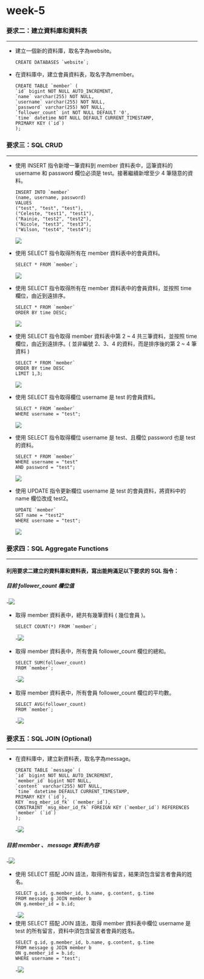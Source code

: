 # week-5

### 要求二：建立資料庫和資料表
---

* 建立一個新的資料庫，取名字為website。<br>
  ``` mysql
  CREATE DATABASES `website`;
  ```
* 在資料庫中，建立會員資料表，取名字為member。<br>
  ``` mysql
  CREATE TABLE `member` (
  `id` bigint NOT NULL AUTO_INCREMENT,
  `name` varchar(255) NOT NULL,
  `username` varchar(255) NOT NULL,
  `password` varchar(255) NOT NULL,
  `follower_count` int NOT NULL DEFAULT '0',
  `time` datetime NOT NULL DEFAULT CURRENT_TIMESTAMP,
  PRIMARY KEY (`id`)
  );
  ```



### 要求三：SQL CRUD
---

* 使用 INSERT 指令新增一筆資料到 member 資料表中，這筆資料的 username 和 password 欄位必須是 test。接著繼續新增至少 4 筆隨意的資料。<br>
  ``` mysql
  INSERT INTO `member`
  (name, username, password)
  VALUES
  ("test", "test", "test"),
  ("Celeste, "test1", "test1"),
  ("Rainie, "test2", "test2"),
  ("Nicole, "test3", "test3"),
  ("Wilson, "test4", "test4");
  ```
  ![](https://github.com/Celeste17/week-5/blob/main/week5%20mysql%E6%88%AA%E5%9C%96/3-1.png) <br>
  
* 使用 SELECT 指令取得所有在 member 資料表中的會員資料。<br>
  ``` mysql
  SELECT * FROM `member`;
  ```
  ![](https://github.com/Celeste17/week-5/blob/main/week5%20mysql%E6%88%AA%E5%9C%96/3-2.png)<br>
  
* 使用 SELECT 指令取得所有在 member 資料表中的會員資料，並按照 time 欄位，由近到遠排序。<br>
  ``` mysql
  SELECT * FROM `member`
  ORDER BY time DESC;
  ```
  ![](https://github.com/Celeste17/week-5/blob/main/week5%20mysql%E6%88%AA%E5%9C%96/3-3.png)<br>
  
* 使用 SELECT 指令取得 member 資料表中第 2 ~ 4 共三筆資料，並按照 time 欄位，由近到遠排序。( 並非編號 2、3、4 的資料，而是排序後的第 2 ~ 4 筆資料 )<br>
  ``` mysql
  SELECT * FROM `member`
  ORDER BY time DESC
  LIMIT 1,3;
  ```
  ![](https://github.com/Celeste17/week-5/blob/main/week5%20mysql%E6%88%AA%E5%9C%96/3-4.png)<br>
  
* 使用 SELECT 指令取得欄位 username 是 test 的會員資料。<br>
  ``` mysql
  SELECT * FROM `member`
  WHERE username = "test";
  ```
  ![](https://github.com/Celeste17/week-5/blob/main/week5%20mysql%E6%88%AA%E5%9C%96/3-5.png)<br>
  
* 使用 SELECT 指令取得欄位 username 是 test、且欄位 password 也是 test 的資料。<br>
  ``` mysql
  SELECT * FROM `member`
  WHERE username = "test"
  AND password = "test"; 
  ```
  ![](https://github.com/Celeste17/week-5/blob/main/week5%20mysql%E6%88%AA%E5%9C%96/3-6.png)<br>
  
* 使用 UPDATE 指令更新欄位 username 是 test 的會員資料，將資料中的 name 欄位改成 test2。<br>
  ``` mysql
  UPDATE `member`
  SET name = "test2"
  WHERE username = "test";
  ```
  ![](https://github.com/Celeste17/week-5/blob/main/week5%20mysql%E6%88%AA%E5%9C%96/3-7.png)<br>
  


### 要求四：SQL Aggregate Functions
---
#### 利用要求二建立的資料庫和資料表，寫出能夠滿足以下要求的 SQL 指令：<br>
##### 目前 follower_count 欄位值
  -![](https://github.com/Celeste17/week-5/blob/main/week5%20mysql%E6%88%AA%E5%9C%96/4-0.png)<br>
  
* 取得 member 資料表中，總共有幾筆資料 ( 幾位會員 )。<br>
  ``` mysql
  SELECT COUNT(*) FROM `member`;
  ```
  -![](https://github.com/Celeste17/week-5/blob/main/week5%20mysql%E6%88%AA%E5%9C%96/4-1.png)<br>
  
* 取得 member 資料表中，所有會員 follower_count 欄位的總和。<br>
  ``` mysql
  SELECT SUM(follower_count)
  FROM `member`;
  ```
  -![](https://github.com/Celeste17/week-5/blob/main/week5%20mysql%E6%88%AA%E5%9C%96/4-2.png)<br>
  
* 取得 member 資料表中，所有會員 follower_count 欄位的平均數。<br>
  ``` mysql
  SELECT AVG(follower_count)
  FROM `member`;
  ```
  -![](https://github.com/Celeste17/week-5/blob/main/week5%20mysql%E6%88%AA%E5%9C%96/4-3.png)<br>


### 要求五：SQL JOIN (Optional)
---
* 在資料庫中，建立新資料表，取名字為message。<br>
  ``` mysql
  CREATE TABLE `message` (
  `id` bigint NOT NULL AUTO_INCREMENT,
  `member_id` bigint NOT NULL,
  `content` varchar(255) NOT NULL,
  `time` datetime DEFAULT CURRENT_TIMESTAMP,
  PRIMARY KEY (`id`),
  KEY `msg_mber_id_fk` (`member_id`),
  CONSTRAINT `msg_mber_id_fk` FOREIGN KEY (`member_id`) REFERENCES `member` (`id`)
  );
  ```
  -![](https://github.com/Celeste17/week-5/blob/main/week5%20mysql%E6%88%AA%E5%9C%96/5-1.png) <br>
##### 目前 member 、 message 資料表內容
  -![](https://github.com/Celeste17/week-5/blob/main/week5%20mysql%E6%88%AA%E5%9C%96/5-2.0.png)
* 使用 SELECT 搭配 JOIN 語法，取得所有留言，結果須包含留言者會員的姓名。<br>
  ``` mysql
  SELECT g.id, g.member_id, b.name, g.content, g.time
  FROM message g JOIN member b
  ON g.member_id = b.id;
  ```
  -![](https://github.com/Celeste17/week-5/blob/main/week5%20mysql%E6%88%AA%E5%9C%96/5-2.png)
* 使用 SELECT 搭配 JOIN 語法，取得 member 資料表中欄位 username 是 test 的所有留言，資料中須包含留言者會員的姓名。<br>
  ``` mysql
  SELECT g.id, g.member_id, b.name, g.content, g.time
  FROM message g JOIN member b
  ON g.member_id = b.id;
  WHERE username = "test";
  ```
  -![](https://github.com/Celeste17/week-5/blob/main/week5%20mysql%E6%88%AA%E5%9C%96/5-3.png)
  
